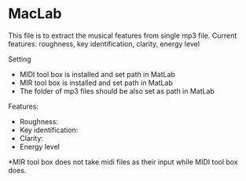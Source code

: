 # MacLab
This file is to extract the musical features from single mp3 file. 
Current features: roughness, key identification, clarity, energy level 

Setting
- MIDI tool box is installed and set path in MatLab
- MIR tool box is installed and set path in MatLab
- The folder of mp3 files should be also set as path in MatLab

Features: 
- Roughness: 
- Key identification: 
- Clarity: 
- Energy level 

*MIR tool box does not take midi files as their input while MIDI tool box does. 

